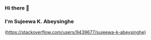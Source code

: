 ### Hi there 👋
### I'm Sujeewa K. Abeysinghe
(https://stackoverflow.com/users/9439677/sujeewa-k-abeysinghe)
<!--
**sujeewakabeysinghe/sujeewakabeysinghe** is a ✨ _special_ ✨ repository because its `README.md` (this file) appears on your GitHub profile.

Here are some ideas to get you started:

- 🔭 I’m currently working on ...
- 🌱 I’m currently learning ...
- 👯 I’m looking to collaborate on ...
- 🤔 I’m looking for help with ...
- 💬 Ask me about ...
- 📫 How to reach me: ...
- 😄 Pronouns: ...
- ⚡ Fun fact: ...
-->
